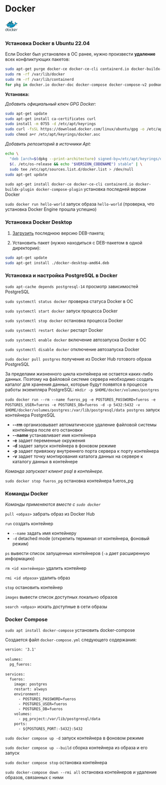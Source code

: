 # Docker

<div>
    <img src="https://github.com/devicons/devicon/blob/master/icons/docker/docker-original-wordmark.svg" width="40" height="40"/>&nbsp;
</div>


### Установка Docker в Ubuntu 22.04

Если Docker был установлен в ОС ранее, нужно произвести <b>удаление</b> всех конфликтующих пакетов:

```bash
sudo apt-get purge docker-ce docker-ce-cli containerd.io docker-buildx-plugin docker-compose-plugin docker-ce-rootless-extras
sudo rm -rf /var/lib/docker
sudo rm -rf /var/lib/containerd
for pkg in docker.io docker-doc docker-compose docker-compose-v2 podman-docker containerd runc; do sudo apt-get remove $pkg; done
```


<b>Установка:</b>

<em>Добавить официальный ключ GPG Docker:</em>
```bash
sudo apt-get update
sudo apt-get install ca-certificates curl
sudo install -m 0755 -d /etc/apt/keyrings
sudo curl -fsSL https://download.docker.com/linux/ubuntu/gpg -o /etc/apt/keyrings/docker.asc
sudo chmod a+r /etc/apt/keyrings/docker.asc
```

<em>Добавить репозиторий в источники Apt:</em>
```bash
echo \
  "deb [arch=$(dpkg --print-architecture) signed-by=/etc/apt/keyrings/docker.asc] https://download.docker.com/linux/ubuntu \
  $(. /etc/os-release && echo "$VERSION_CODENAME") stable" | \
  sudo tee /etc/apt/sources.list.d/docker.list > /dev/null
sudo apt-get update
```


`sudo apt-get install docker-ce docker-ce-cli containerd.io docker-buildx-plugin docker-compose-plugin`   установка последней версии Docker

`sudo docker run hello-world`   запуск образа `hello-world` (проверка, что установка Docker Engine прошла успешно)


### Установка Docker Desktop

1. [Загрузить](https://desktop.docker.com/linux/main/amd64/157355/docker-desktop-amd64.deb?utm_source=docker&utm_medium=webreferral&utm_campaign=docs-driven-download-linux-amd64&_gl=1*1oh7zxu*_gcl_au*NTM1NTMxNTY4LjE3MjExMzgyMTc.*_ga*MjgxNzE1NjM0LjE3MjExMzgxMTY.*_ga_XJWPQMJYHQ*MTcyMTEzODExNi4xLjEuMTcyMTE0MDcwNy4yNy4wLjA.) последнюю версию DEB-пакета;

2. Установить пакет (нужно находиться с DEB-пакетом в одной директории):
```bash
sudo apt-get update
sudo apt-get install ./docker-desktop-amd64.deb
```


### Установка и настройка PostgreSQL в Docker

`sudo apt-cache depends postgresql-14`  просмотр зависимостей PostgreSQL

`sudo systemctl status docker`  проверка статуса Docker в ОС

`sudo systemctl start docker`   запуск процесса Docker

`sudo systemctl stop docker`    остановка процесса Docker

`sudo systemctl restart docker`   рестарт Docker

`sudo systemctl enable docker`    включение автозапуска Docker в ОС

`sudo systemctl disable docker`   отключение автозапуска Docker

`sudo docker pull postgres`   получение из Docker Hub готового образа PostgreSQL

За пределами жизненного цикла контейнера не остается каких-либо данных. Поэтому на файловой системе сервера необходимо создать каталог для хранения данных, которые будут появятся в процессе работы экземпляра PostgreSQL: `mkdir -p $HOME/docker/volumes/postgres`

`sudo docker run --rm --name fueros_pg -e POSTGRES_PASSWORD=fueros -e POSTGRES_USER=fueros -e POSTGRES_DB=fueros -d -p 5432:5432 -v $HOME/docker/volumes/postgres:/var/lib/postgresql/data postgres`   запуск контейнера PostgreSQL
* <b>--rm</b> организовывает автоматическое удаление файловой системы контейнера после его остановки
* <b>--name</b> устанавливает имя контейнера
* <b>-e</b> задает переменные окружения
* <b>-d</b> задает запуск контейнера в фоновом режиме
* <b>-p</b> задает привязкку внутреннего порта сервера к порту контейнера
* <b>-v</b> задает точку монтирования каталога данных на сервере к каталогу данных в контейнере

<em>Команда запускает клиент psql в контейнере.</em>


`sudo docker stop fueros_pg`    остановка контейнера fueros_pg


### Команды Docker

<em>Команды применяются вместе с `sudo docker`</em>

`pull <образ>`  забрать образ из Docker Hub

`run`   создать контейнер
* `--name`  задать имя контейнеру
* `-d`  detached mode (открепить терминал от контейнера, фоновый режим)

`ps`  вывести список запущенных контейнеров (`-a` дает расширенную информацию)

`rm <id контейнера>`  удалить контейнер  

`rmi <id образа>`   удалить образ

`stop`  остановить контейнер

`images`  вывести список доступных локально образов

`search <образ>`  искать доступные в сети образы


### Docker Compose

`sudo apt install docker-compose`   установить docker-compose

Создается файл `docker-compose.yml` следующего содержания:

```
version: '3.1'

volumes:
  pg_fueros:

services:
  fueros:
    image: postgres
    restart: always
    environment:
      - POSTGRES_PASSWORD=fueros
      - POSTGRES_USER=fueros
      - POSTGRES_DB=fueros
    volumes:
      - pg_project:/var/lib/postgresql/data
    ports:
      - ${POSTGRES_PORT:-5432}:5432
```

`sudo docker compose up -d`   запуск контейнера в фоновом режиме

`sudo docker compose up --build`   сборка контейнера из образа и его запуск

`sudo docker compose stop`    остановка контейнера

`sudo docker-compose down --rmi all`  остановка контейнеров и удаление образов, связанных с ними
